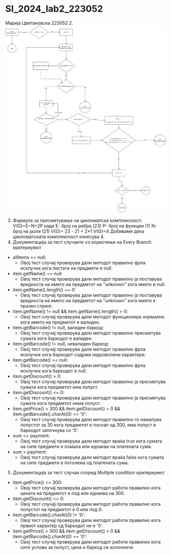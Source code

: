 # SI_2024_lab2_223052
Марија Цветановска 223052
2.![SI_2024_lab2_223052.png](SI_2024_lab2_223052.png)

3. Формула за пресметување на цикломатска комплексност:
    V(G)=E−N+2P каде
    Е- број на ребра (23)
    P- број на функции (1)
    N- број на јазли    (21)
    V(G)= 23 - 21 + 2*1
    V(G)=4
    Добиваме дека цикломатската комплексност изнесува 4. 
4. Документација за тест случаите со користење на Еvery Branch критериумот
- allItems == null:
  - Овој тест случај проверува дали методот правилно фрла исклучок кога листата на предмети е null.
- item.getName() == null:
  - Овој тест случај проверува дали методот правилно ја поставува вредноста на името на предметот на "unknown" кога името е null.
- item.getName().length() == 0:
  - Овој тест случај проверува дали методот правилно ја поставува вредноста на името на предметот на "unknown" кога името е празен стринг.
- item.getName() != null && item.getName().length() > 0:
  - Овој тест случај проверува дали методот функционира нормално кога името на предметот е валидно.
- item.getBarcode() != null, валиден баркод:
  - Овој тест случај проверува дали методот правилно пресметува сумата кога баркодот е валиден.
- item.getBarcode() != null, невалиден баркод:
  - Овој тест случај проверува дали методот правилно фрла исклучок кога баркодот содржи недозволени карактери.
- item.getBarcode() == null:
  - Овој тест случај проверува дали методот правилно фрла исклучок кога баркодот е null.
- item.getDiscount() > 0:
  - Овој тест случај проверува дали методот правилно ја пресметува сумата кога предметот има попуст.
- item.getDiscount() <= 0:
  - Овој тест случај проверува дали методот правилно ја пресметува сумата кога предметот нема попуст.
- item.getPrice() > 300 && item.getDiscount() > 0 && item.getBarcode().charAt(0) == '0':
  - Овој тест случај проверува дали методот правилно го намалува попустот за 30 кога предметот е поскап од 300, има попуст и баркодот започнува со '0'.
- sum <= payment:
  - Овој тест случај проверува дали методот враќа true кога сумата на сите предмети е помала или еднаква на платената сума.
- sum > payment:
  - Овој тест случај проверува дали методот враќа false кога сумата на сите предмети е поголема од платената сума.
5. Документација за тест случаи според Multiple condition критериумот
- item.getPrice() <= 300:
  - Овој тест случај проверува дали методот работи правилно кога цената на предметот е под или еднаква на 300.
- item.getDiscount() <= 0:
  - Овој тест случај проверува дали методот работи правилно кога попустот на предметот е 0 или под 0.
- item.getBarcode().charAt(0) != '0':
  - Овој тест случај проверува дали методот работи правилно кога првиот карактер од баркодот не е '0'.
- item.getPrice() > 300 && item.getDiscount() > 0 && item.getBarcode().charAt(0) == '0':
  - Овој тест случај проверува дали методот работи правилно кога сите услови за попуст, цена и баркод се исполнети.